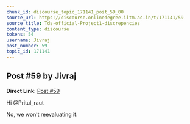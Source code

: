 ```yaml
---
chunk_id: discourse_topic_171141_post_59_00
source_url: https://discourse.onlinedegree.iitm.ac.in/t/171141/59
source_title: Tds-official-Project1-discrepencies
content_type: discourse
tokens: 54
username: Jivraj
post_number: 59
topic_id: 171141
---
```


## Post #59 by Jivraj

**Direct Link**: [Post #59](https://discourse.onlinedegree.iitm.ac.in/t/171141/59)

Hi @Pritul_raut

No, we won’t reevaluating it.
